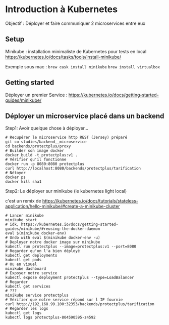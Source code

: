 # Introduction à Kubernetes

Objectif : Déployer et faire communiquer 2 microservices entre eux

## Setup

Minikube : installation minimaliste de Kubernetes pour tests en local
https://kubernetes.io/docs/tasks/tools/install-minikube/

Exemple sous mac :
```brew cask install minikube```
```brew install virtualbox```

## Getting started

Déployer un premier Service :
https://kubernetes.io/docs/getting-started-guides/minikube/

## Déployer un microservice placé dans un backend

Step1: Avoir quelque chose à déployer...
```
# Recupérer le microservice http REST (Jersey) préparé
git co studies/backend__microservice
cd backends/protectplus/proxy
# Builder son image docker
docker build -t protectplus:v1 .
# Vérifier qu'il fonctionne
docker run -p 8080:8080 protectplus
curl http://localhost:8080/backends/protectplus/tarification
# Nétoyer
docker ps
docker kill sha1
```

Step2: Le déployer sur minikube (le kubernetes light local)

c'est un remix de https://kubernetes.io/docs/tutorials/stateless-application/hello-minikube/#create-a-minikube-cluster

```
# Lancer minikube
minikube start
# idk, https://kubernetes.io/docs/getting-started-guides/minikube/#reusing-the-docker-daemon
eval $(minikube docker-env)
# Undo with eval $(minikube docker-env -u)
# Deployer notre docker image sur minikube
kubectl run protectplus --image=protectplus:v1 --port=8080
# Regarder qu'on l'a bien déployé
kubectl get deployments
kubectl get pods
# Ou en visuel
minikube dashboard
# Exposer notre service
kubectl expose deployment protectplus --type=LoadBalancer
# Regarder
kubectl get services
# ???
minikube service protectplus
# Vérifier que notre service répond sur l IP fournie
curl http://192.168.99.100:32353/backends/protectplus/tarification
# Regarder les logs
kubectl get logs
kubectl logs protectplus-804590595-z4592
```

